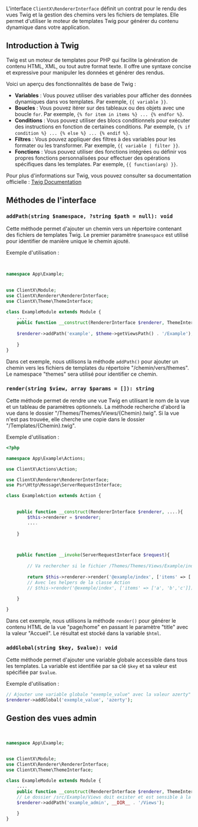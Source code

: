 
L'interface `ClientX\RendererInterface` définit un contrat pour le rendu des vues Twig et la gestion des chemins vers les fichiers de templates. Elle permet d'utiliser le moteur de templates Twig pour générer du contenu dynamique dans votre application.

## Introduction à Twig

Twig est un moteur de templates pour PHP qui facilite la génération de contenu HTML, XML, ou tout autre format texte. Il offre une syntaxe concise et expressive pour manipuler les données et générer des rendus.

Voici un aperçu des fonctionnalités de base de Twig :

- **Variables** : Vous pouvez utiliser des variables pour afficher des données dynamiques dans vos templates. Par exemple, `{{ variable }}`.
- **Boucles** : Vous pouvez itérer sur des tableaux ou des objets avec une boucle `for`. Par exemple, `{% for item in items %} ... {% endfor %}`.
- **Conditions** : Vous pouvez utiliser des blocs conditionnels pour exécuter des instructions en fonction de certaines conditions. Par exemple, `{% if condition %} ... {% else %} ... {% endif %}`.
- **Filtres** : Vous pouvez appliquer des filtres à des variables pour les formater ou les transformer. Par exemple, `{{ variable | filter }}`.
- **Fonctions** : Vous pouvez utiliser des fonctions intégrées ou définir vos propres fonctions personnalisées pour effectuer des opérations spécifiques dans les templates. Par exemple, `{{ function(arg) }}`.

Pour plus d'informations sur Twig, vous pouvez consulter sa documentation officielle : [Twig Documentation](https://twig.symfony.com/doc/)

## Méthodes de l'interface

### `addPath(string $namespace, ?string $path = null): void`

Cette méthode permet d'ajouter un chemin vers un répertoire contenant des fichiers de templates Twig. Le premier paramètre `$namespace` est utilisé pour identifier de manière unique le chemin ajouté.

Exemple d'utilisation :

```php
  
  
namespace App\Example;

  
use ClientX\Module;
use ClientX\Renderer\RendererInterface;
use ClientX\Theme\ThemeInterface;

class ExampleModule extends Module {
	....
	public function __construct(RendererInterface $renderer, ThemeInterface $theme){
	
	$renderer->addPath('example', $theme->getViewsPath() . '/Example');
	
	}
}
```

Dans cet exemple, nous utilisons la méthode `addPath()` pour ajouter un chemin vers les fichiers de templates du répertoire "/chemin/vers/themes". Le namespace "themes" sera utilisé pour identifier ce chemin.

### `render(string $view, array $params = []): string`

Cette méthode permet de rendre une vue Twig en utilisant le nom de la vue et un tableau de paramètres optionnels. La méthode recherche d'abord la vue dans le dossier "/Themes/Themes/Views/{Chemin}.twig". Si la vue n'est pas trouvée, elle cherche une copie dans le dossier "/Templates/{Chemin}.twig".

Exemple d'utilisation :

```php
<?php

namespace App\Example\Actions;

use ClientX\Actions\Action;

use ClientX\Renderer\RendererInterface;
use Psr\Http\Message\ServerRequestInterface;

class ExampleAction extends Action {

  
	public function __construct(RendererInterface $renderer, ....){
		$this->renderer = $renderer;
		....
	
	}

  

	public function __invoke(ServerRequestInterface $request){
	
		// Va rechercher si le fichier /Themes/Themes/Views/Example/index.twig existe sinon va prendre dans /Templates/Example/index.twig
	
		return $this->renderer->render('@example/index', ['items' => ['a', 'b','c']]);
		// Avec les helpers de la classe Action
		// $this->render('@exemple/index', ['items' => ['a', 'b','c']]);
	
	}

}
```

Dans cet exemple, nous utilisons la méthode `render()` pour générer le contenu HTML de la vue "page/home" en passant le paramètre "title" avec la valeur "Accueil". Le résultat est stocké dans la variable `$html`.

### `addGlobal(string $key, $value): void`

Cette méthode permet d'ajouter une variable globale accessible dans tous les templates. La variable est identifiée par sa clé `$key` et sa valeur est spécifiée par `$value`.

Exemple d'utilisation :

```php
// Ajouter une variable globale "exemple_value" avec la valeur azerty"
$renderer->addGlobal('exemple_value', 'azerty');
```

## Gestion des vues admin

```php
  
  
namespace App\Example;

  
use ClientX\Module;
use ClientX\Renderer\RendererInterface;
use ClientX\Theme\ThemeInterface;

class ExampleModule extends Module {
	....
	public function __construct(RendererInterface $renderer, ThemeInterface $theme){
	// Le dossier /src/Example/Views doit exister et est sensible à la case 
	$renderer->addPath('example_admin', __DIR__ . '/Views');
	
	}
}
```